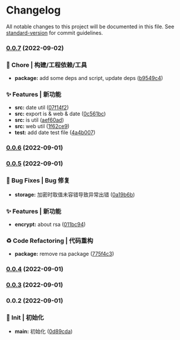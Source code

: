 # Changelog

All notable changes to this project will be documented in this file. See [standard-version](https://github.com/conventional-changelog/standard-version) for commit guidelines.

### [0.0.7](https://github.com/Cenavy1019/common/compare/v0.0.6...v0.0.7) (2022-09-02)

### 🚀 Chore | 构建/工程依赖/工具

- **package:** add some deps and script, update deps ([b9549c4](https://github.com/Cenavy1019/common/commit/b9549c4e8ee5a3805612fee97a640e5baf1762a4))

### ✨ Features | 新功能

- **src:** date util ([07f14f2](https://github.com/Cenavy1019/common/commit/07f14f2cb58da668c34cc41a405de7d684d19f65))
- **src:** export is & web & date ([0c561bc](https://github.com/Cenavy1019/common/commit/0c561bc1a33c268b66a59323753aa9f399027d62))
- **src:** is util ([aef60ad](https://github.com/Cenavy1019/common/commit/aef60adbbb04e274e5ccf118edb369576c4c9993))
- **src:** web util ([1f62ce9](https://github.com/Cenavy1019/common/commit/1f62ce9618b790fe963ad923cdaaa278d5e10d9f))
- **test:** add date test file ([4a4b007](https://github.com/Cenavy1019/common/commit/4a4b007788a10b84e5da26d92ba01b06a04a22d3))

### [0.0.6](https://github.com/Cenavy1019/common/compare/v0.0.5...v0.0.6) (2022-09-01)

### [0.0.5](https://github.com/Cenavy1019/common/compare/v0.0.4...v0.0.5) (2022-09-01)

### 🐛 Bug Fixes | Bug 修复

- **storage:** 加密时取值未容错导致异常出错 ([0a19b6b](https://github.com/Cenavy1019/common/commit/0a19b6b35d3780d21f319948266b6b28a1dcf699))

### ✨ Features | 新功能

- **encrypt:** about rsa ([011bc94](https://github.com/Cenavy1019/common/commit/011bc94f0038364c4193674bfbec6f509a7ce99e))

### ♻️ Code Refactoring | 代码重构

- **package:** remove rsa package ([775f4c3](https://github.com/Cenavy1019/common/commit/775f4c36f1ef59052afd5caac5144d6943da1bcc))

### [0.0.4](https://github.com/Cenavy1019/rsa/compare/v0.0.3...v0.0.4) (2022-09-01)

### [0.0.3](https://github.com/Cenavy1019/rsa/compare/v0.0.2...v0.0.3) (2022-09-01)

### 0.0.2 (2022-09-01)

### 🎉 Init | 初始化

- **main:** 初始化 ([0d89cda](https://github.com/Cenavy1019/rsa/commit/0d89cda37a8a7c535feac4958d59015063ecd8a9))
